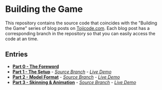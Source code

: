 Building the Game
=======================

This repository contains the source code that coincides with the "Building the Game" series
of blog posts on [Tojicode.com](http://tojicode.com). Each blog post has a corresponding branch in the repository
so that you can easily access the code at an time.

Entries
-------------------------

 * **[Part 0 - The Foreword](http://blog.tojicode.com/2011/10/building-game-part-0-foreword.html)**
 * **[Part 1 - The Setup](http://blog.tojicode.com/2011/10/building-game-part-1-setup.html)** - _[Source Branch](https://github.com/toji/building-the-game/tree/part-1)_ - _[Live Demo](http://media.tojicode.com/btg/part1/)_
 * **[Part 2 - Model Format](http://blog.tojicode.com/2011/10/building-game-part-2-model-format.html)** - _[Source Branch](https://github.com/toji/building-the-game/tree/part-2)_ - _[Live Demo](http://media.tojicode.com/btg/part2/)_
 * **[Part 3 - Skinning & Animation](http://blog.tojicode.com/2011/10/building-game-part-3-skinning-animation.html)** - _[Source Branch](https://github.com/toji/building-the-game/tree/part-3)_ - _[Live Demo](http://media.tojicode.com/btg/part3/)_

